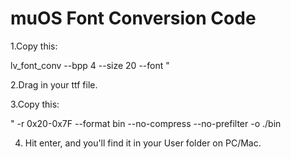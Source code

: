 # muOS Font Conversion Code

1.Copy this:

lv_font_conv --bpp 4 --size 20 --font "

2.Drag in your ttf file.

3.Copy this:

" -r 0x20-0x7F --format bin --no-compress --no-prefilter -o ./bin

4. Hit enter, and you'll find it in your User folder on PC/Mac.
